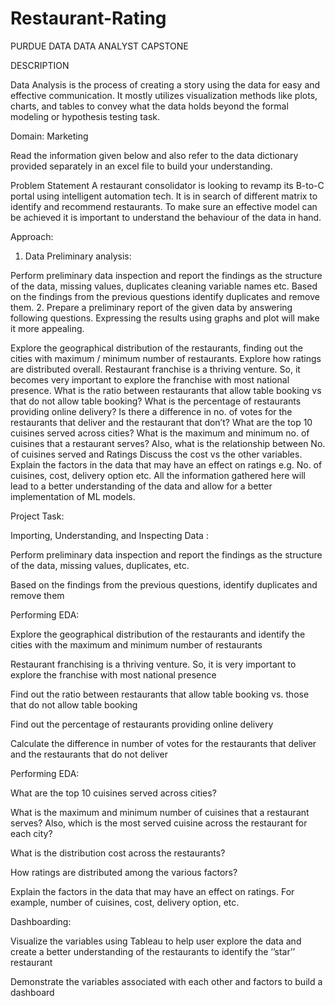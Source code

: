# Restaurant-Rating
PURDUE DATA DATA ANALYST CAPSTONE 

DESCRIPTION

Data Analysis is the process of creating a story using the data for easy and effective communication. It mostly utilizes visualization methods like plots, charts, and tables to convey what the data holds beyond the formal modeling or hypothesis testing task.

 

Domain: Marketing

Read the information given below and also refer to the data dictionary provided separately in an excel file to build your understanding.

Problem Statement
A restaurant consolidator is looking to revamp its B-to-C portal using intelligent automation tech. It is in search of different matrix to identify and recommend restaurants. To make sure an effective model can be achieved it is important to understand the behaviour of the data in hand.

Approach:
1. Data Preliminary analysis:

Perform preliminary data inspection and report the findings as the structure of the data, missing values, duplicates cleaning variable names etc.
Based on the findings from the previous questions identify duplicates and remove them.
2. Prepare a preliminary report of the given data by answering following questions.
Expressing the results using graphs and plot will make it more appealing.

Explore the geographical distribution of the restaurants, finding out the cities with maximum / minimum number of restaurants.
Explore how ratings are distributed overall.
Restaurant franchise is a thriving venture. So, it becomes very important to explore the franchise with most national presence.
What is the ratio between restaurants that allow table booking vs that do not allow table booking?
What is the percentage of restaurants providing online delivery?
Is there a difference in no. of votes for the restaurants that deliver and the restaurant that don’t?
What are the top 10 cuisines served across cities?
What is the maximum and minimum no. of cuisines that a restaurant serves? Also, what is the relationship between No. of cuisines served and Ratings
Discuss the cost vs the other variables.
Explain the factors in the data that may have an effect on ratings e.g. No. of cuisines, cost, delivery option etc.
All the information gathered here will lead to a better understanding of the data and allow for a better implementation of ML models.

 

Project Task: 

Importing, Understanding, and Inspecting Data :

Perform preliminary data inspection and report the findings as the structure of the data, missing values, duplicates, etc.

Based on the findings from the previous questions, identify duplicates and remove them

Performing EDA:

Explore the geographical distribution of the restaurants and identify the cities with the maximum and minimum number of restaurants

Restaurant franchising is a thriving venture. So, it is very important to explore the franchise with most national presence

Find out the ratio between restaurants that allow table booking vs. those that do not allow table booking

Find out the percentage of restaurants providing online delivery

Calculate the difference in number of votes for the restaurants that deliver and the restaurants that do not deliver

 

Performing EDA:

What are the top 10 cuisines served across cities?

What is the maximum and minimum number of cuisines that a restaurant serves? Also, which is the most served cuisine across the restaurant for each city?

What is the distribution cost across the restaurants? 

How ratings are distributed among the various factors?

Explain the factors in the data that may have an effect on ratings. For example, number of cuisines, cost, delivery option, etc.

Dashboarding:

Visualize the variables using Tableau to help user explore the data and create a better understanding of the restaurants to identify the ‘’star’’ restaurant

Demonstrate  the variables associated with each other and factors to build a dashboard
